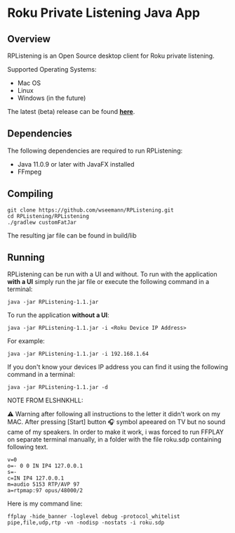 Roku Private Listening Java App
===============================

Overview
------------

RPListening is an Open Source desktop client for Roku private listening.

Supported Operating Systems:
* Mac OS
* Linux
* Windows (in the future)

The latest (beta) release can be found [**here**](https://github.com/wseemann/RPListening/releases/latest/).

Dependencies
------------

The following dependencies are required to run RPListening:
* Java 11.0.9 or later with JavaFX installed
* FFmpeg

Compiling
------------

    git clone https://github.com/wseemann/RPListening.git
    cd RPListening/RPListening
    ./gradlew customFatJar

The resulting jar file can be found in build/lib

Running
------------

RPListening can be run with a UI and without. To run with the application **with a UI** simply run the jar file
or execute the following command in a terminal:

    java -jar RPListening-1.1.jar

To run the application **without a UI**:

    java -jar RPListening-1.1.jar -i <Roku Device IP Address>

For example:

    java -jar RPListening-1.1.jar -i 192.168.1.64

If you don't know your devices IP address you can find it using the following command in a terminal:

    java -jar RPListening-1.1.jar -d


NOTE FROM ELSHNKHLL:

⚠️ Warning after following all instructions to the letter it didn't work on my MAC.
After pressing [Start] button 🎧 symbol apeeared on TV but no sound came of my speakers.
In order to make it work, i was forced to run FFPLAY on separate terminal manually, 
in a folder with the file roku.sdp containing following text.

    v=0
    o=- 0 0 IN IP4 127.0.0.1
    s=-
    c=IN IP4 127.0.0.1
    m=audio 5153 RTP/AVP 97
    a=rtpmap:97 opus/48000/2


Here is my command line:

    ffplay -hide_banner -loglevel debug -protocol_whitelist pipe,file,udp,rtp -vn -nodisp -nostats -i roku.sdp




